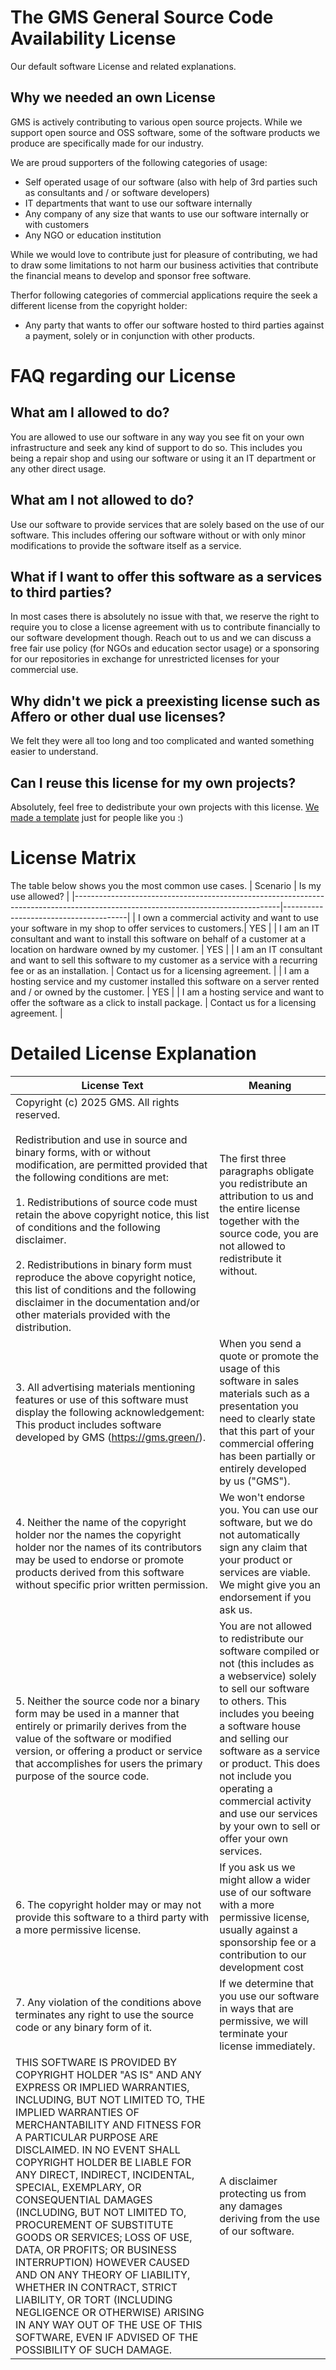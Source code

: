 # The GMS General Source Code Availability License
Our default software License and related explanations.

## Why we needed an own License
GMS is actively contributing to various open source projects. 
While we support open source and OSS software, some of the software products we produce
are specifically made for our industry.

We are proud supporters of the following categories of usage:
* Self operated usage of our software (also with help of 3rd parties such as consultants and / or software developers)
* IT departments that want to use our software internally
* Any company of any size that wants to use our software internally or with customers
* Any NGO or education institution

While we would love to contribute just for pleasure of contributing, 
we had to draw some limitations to not harm our business activities 
that contribute the financial means to develop and sponsor
free software. 

Therfor following categories of commercial applications require the seek a different license from the copyright holder: 
* Any party that wants to offer our software hosted to third parties against a payment, solely or in conjunction with other products.

# FAQ regarding our License

## What am I allowed to do? 
You are allowed to use our software in any way you see fit on your own infrastructure and seek any kind of support to do so.
This includes you being a repair shop and using our software or using it an IT department or any other direct usage. 

## What am I not allowed to do? 
Use our software to provide services that are solely based on the use of our software. 
This includes offering our software without or with only minor modifications to provide the software itself as a service. 

## What if I want to offer this software as a services to third parties? 
In most cases there is absolutely no issue with that, we reserve the right to require you to close a license agreement with us to contribute financially to our software development though. Reach out to us and we can discuss a free fair use policy (for NGOs and education sector usage) or a sponsoring for our repositories in exchange for unrestricted licenses for your commercial use. 

## Why didn't we pick a preexisting license such as Affero or other dual use licenses?
We felt they were all too long and too complicated and wanted something easier to understand.

## Can I reuse this license for my own projects?
Absolutely, feel free to dedistribute your own projects with this license. [We made a template](licensetemplate.md) just for people like you :)

# License Matrix 
The table below shows you the most common use cases.
| Scenario                                                                                                                        | Is my use allowed?                    |
|---------------------------------------------------------------------------------------------------------------------------------|---------------------------------------|
| I own a commercial activity and want to use your software in my shop to offer services to customers.| YES                                   |
| I am an IT consultant and want to install this software on behalf of a customer at a location on hardware owned by my customer. | YES                                   |
| I am an IT consultant and want to sell this software to my customer as a service with a recurring fee or as an installation.    | Contact us for a licensing agreement. |
| I am a hosting service and my customer installed this software on a server rented and / or owned by the customer.               | YES                                   |
| I am a hosting service and want to offer the software as a click to install package.                                            | Contact us for a licensing agreement. |


# Detailed License Explanation
| License Text                                                                                                                                                                                                                                                                                                                                                                                                                                                                                                                                                                                                                                                                                                                              | Meaning                                                                                                                                                                                                                                                                                                                                                            |
|-------------------------------------------------------------------------------------------------------------------------------------------------------------------------------------------------------------------------------------------------------------------------------------------------------------------------------------------------------------------------------------------------------------------------------------------------------------------------------------------------------------------------------------------------------------------------------------------------------------------------------------------------------------------------------------------------------------------------------------------|--------------------------------------------------------------------------------------------------------------------------------------------------------------------------------------------------------------------------------------------------------------------------------------------------------------------------------------------------------------------|
| Copyright (c) 2025 GMS. All rights reserved.<br><br>Redistribution and use in source and binary forms, with or without modification, are permitted provided that the following conditions are met:<br><br>1. Redistributions of source code must retain the above copyright notice, this list of conditions and the following disclaimer.<br><br>2. Redistributions in binary form must reproduce the above copyright notice, this list of conditions and the following disclaimer in the documentation and/or other materials provided with the distribution.                                                                                                                                                                                             | The first three paragraphs obligate you redistribute an attribution to us and the entire license together with the source code, you are not allowed to redistribute it without.                                                                                                                                                                                    |
| 3. All advertising materials mentioning features or use of this software must display the following acknowledgement: This product includes software developed by GMS (https://gms.green/).                                                                                                                                                                                                                                                                                                                                                                                                                                                                                                                                                | When you send a quote or promote the usage of this software in sales materials such as a presentation you need to clearly state that this part of your commercial offering has been partially or entirely developed by us ("GMS").                                                                                                                                 |
| 4. Neither the name of the copyright holder nor the names the copyright holder nor the names of its contributors may be used to endorse or promote products derived from this software without specific prior written permission.                                                                                                                                                                                                                                                                                                                                                                                                                                                                                                         | We won't endorse you. You can use our software, but we do not automatically sign any claim that your product or services are viable. We might give you an endorsement if you ask us.                                                                                                                                                                               |
| 5. Neither the source code nor a binary form may be used in a manner that entirely or primarily derives from the value of the software or modified version, or offering a product or service that accomplishes for users the primary purpose of the source code.                                                                                                                                                                                                                                                                                                                                                                                                                                                                          | You are not allowed to redistribute our software compiled or not (this includes as a webservice) solely to sell our software to others. This includes you beeing a software house and selling our software as a service or product. This does not include you operating a commercial activity and use our services by your own to sell or offer your own services. |
| 6. The copyright holder may or may not provide this software to a third party with a more permissive license.                                                                                                                                                                                                                                                                                                                                                                                                                                                                                                                                                                                                                             | If you ask us we might allow a wider use of our software with a more permissive license, usually against a sponsorship fee or a contribution to our development cost                                                                                                                                                                                               |
| 7. Any violation of the conditions above terminates any right to use the source code or any binary form of it.                                                                                                                                                                                                                                                                                                                                                                                                                                                                                                                                                                                                                            | If we determine that you use our software in ways that are permissive, we will terminate your license immediately.                                                                                                                                                                                                                                                 |
| THIS SOFTWARE IS PROVIDED BY COPYRIGHT HOLDER "AS IS" AND ANY EXPRESS OR IMPLIED WARRANTIES, INCLUDING, BUT NOT LIMITED TO, THE IMPLIED WARRANTIES OF MERCHANTABILITY AND FITNESS FOR A PARTICULAR PURPOSE ARE DISCLAIMED. IN NO EVENT SHALL COPYRIGHT HOLDER BE LIABLE FOR ANY DIRECT, INDIRECT, INCIDENTAL, SPECIAL, EXEMPLARY, OR CONSEQUENTIAL DAMAGES (INCLUDING, BUT NOT LIMITED TO, PROCUREMENT OF SUBSTITUTE GOODS OR SERVICES; LOSS OF USE, DATA, OR PROFITS; OR BUSINESS INTERRUPTION) HOWEVER CAUSED AND ON ANY THEORY OF LIABILITY, WHETHER IN CONTRACT, STRICT LIABILITY, OR TORT (INCLUDING NEGLIGENCE OR OTHERWISE) ARISING IN ANY WAY OUT OF THE USE OF THIS SOFTWARE, EVEN IF ADVISED OF THE POSSIBILITY OF SUCH DAMAGE. | A disclaimer protecting us from any damages deriving from the use of our software.                                                                                                                                                                                                                                                                                 |
